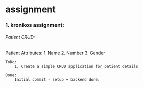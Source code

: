 # assignment

### 1. kronikos assignment:
  ###### Patient CRUD:
  Patient Attributes:
		1. Name
		2. Number
		3. Gender
	
	ToDo:
		1. Create a simple CRUD application for patient details
		
	Done:
		Initial commit - setup + backend done.
